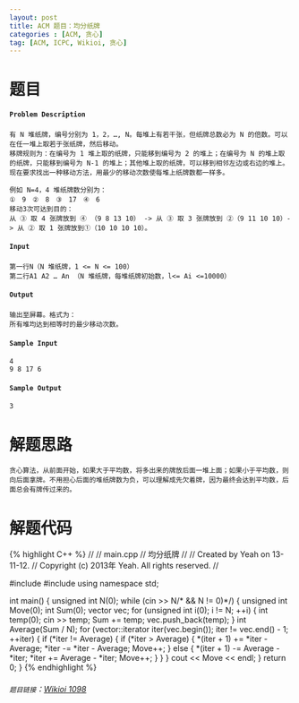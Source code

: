```yaml
---
layout: post
title: ACM 题目：均分纸牌
categories : [ACM, 贪心]
tag: [ACM, ICPC, Wikioi, 贪心]
---
```


# 题目

#### `Problem Description`
	有 N 堆纸牌，编号分别为 1，2，…, N。每堆上有若干张，但纸牌总数必为 N 的倍数。可以在任一堆上取若于张纸牌，然后移动。
	移牌规则为：在编号为 1 堆上取的纸牌，只能移到编号为 2 的堆上；在编号为 N 的堆上取的纸牌，只能移到编号为 N-1 的堆上；其他堆上取的纸牌，可以移到相邻左边或右边的堆上。
	现在要求找出一种移动方法，用最少的移动次数使每堆上纸牌数都一样多。

	例如 N=4，4 堆纸牌数分别为：
	①　9　②　8　③　17　④　6
	移动3次可达到目的：
	从 ③ 取 4 张牌放到 ④ （9 8 13 10） -> 从 ③ 取 3 张牌放到 ②（9 11 10 10）-> 从 ② 取 1 张牌放到①（10 10 10 10）。

#### `Input`
	第一行N（N 堆纸牌，1 <= N <= 100）
	第二行A1 A2 … An （N 堆纸牌，每堆纸牌初始数，l<= Ai <=10000）

#### `Output`
	输出至屏幕。格式为：
	所有堆均达到相等时的最少移动次数。

#### `Sample Input`
	4
	9 8 17 6

#### `Sample Output`
	3

# 解题思路
	贪心算法，从前面开始，如果大于平均数，将多出来的牌放后面一堆上面；如果小于平均数，则向后面拿牌。不用担心后面的堆纸牌数为负，可以理解成先欠着牌，因为最终会达到平均数，后面总会有牌传过来的。

# 解题代码

<!--lint disable-->

{% highlight C++ %}
//
//  main.cpp
//  均分纸牌
//
//  Created by Yeah on 13-11-12.
//  Copyright (c) 2013年 Yeah. All rights reserved.
//

#include <iostream>
#include <vector>
using namespace std;

int main()
{
    unsigned int N(0);
    while (cin >> N/* && N != 0)*/)
    {
        unsigned int Move(0);
        int Sum(0);
        vector<int> vec;
        for (unsigned int i(0); i != N; ++i)
        {
            int temp(0);
            cin >> temp;
            Sum += temp;
            vec.push_back(temp);
        }
        int Average(Sum / N);
        for (vector<int>::iterator iter(vec.begin()); iter != vec.end() - 1; ++iter)
        {
            if (*iter != Average)
            {
                if (*iter > Average)
                {
                    *(iter + 1) += *iter - Average;
                    *iter -= *iter - Average;
                    Move++;
                }
                else
                {
                    *(iter + 1) -= Average - *iter;
                    *iter += Average - *iter;
                    Move++;
                }
            }
        }
        cout << Move << endl;
    }
    return 0;
}
{% endhighlight %}

<!--lint enable-->

###### `题目链接`：[Wikioi 1098](http://wikioi.com/problem/1098/)
